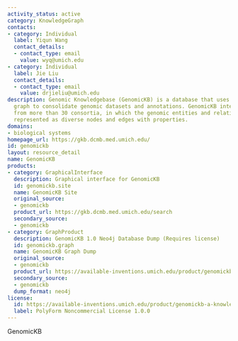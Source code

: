 ```yaml
---
activity_status: active
category: KnowledgeGraph
contacts:
- category: Individual
  label: Yiqun Wang
  contact_details:
  - contact_type: email
    value: wyq@umich.edu
- category: Individual
  label: Jie Liu
  contact_details:
  - contact_type: email
    value: drjieliu@umich.edu
description: Genomic Knowledgebase (GenomicKB) is a database that uses a knowledge
  graph to consolidate genomic datasets and annotations. GenomicKB integrates data
  from more than 30 consortia, in which the genomic entities and relationships are
  represented as diverse nodes and edges with properties.
domains:
- biological systems
homepage_url: https://gkb.dcmb.med.umich.edu/
id: genomickb
layout: resource_detail
name: GenomicKB
products:
- category: GraphicalInterface
  description: Graphical interface for GenomicKB
  id: genomickb.site
  name: GenomicKB Site
  original_source:
  - genomickb
  product_url: https://gkb.dcmb.med.umich.edu/search
  secondary_source:
  - genomickb
- category: GraphProduct
  description: GenomicKB 1.0 Neo4j Database Dump (Requires license)
  id: genomickb.graph
  name: GenomicKB Graph Dump
  original_source:
  - genomickb
  product_url: https://available-inventions.umich.edu/product/genomickb-a-knowledgebase-for-the-human-genome
  secondary_source:
  - genomickb
  dump_format: neo4j
license:
  id: https://available-inventions.umich.edu/product/genomickb-a-knowledgebase-for-the-human-genome#modal-licence-preview
  label: PolyForm Noncommercial License 1.0.0
---
```

GenomicKB